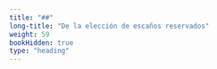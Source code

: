 ```yaml
---
title: "##"
long-title: "De la elección de escaños reservados"
weight: 59
bookHidden: true
type: "heading"
---
```

